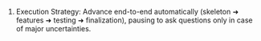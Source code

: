 1. Execution Strategy: Advance end-to-end automatically (skeleton ➜ features ➜ testing ➜ finalization), pausing to ask questions only in case of major uncertainties.